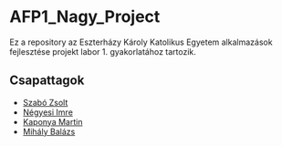 # AFP1_Nagy_Project

Ez a repository az Eszterházy Károly Katolikus Egyetem  alkalmazások fejlesztése projekt labor 1. gyakorlatához tartozik.

## Csapattagok

- [Szabó Zsolt](https://github.com/szlzs05/)
- [Négyesi Imre](https://github.com/iminegyesi/)
- [Kaponya Martin](https://github.com/kmartin001/)
- [Mihály Balázs](https://github.com/Bazsi201/)

